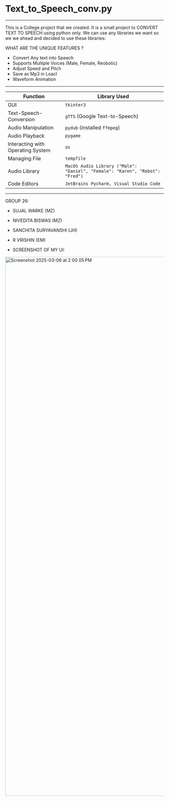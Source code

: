 # Text_to_Speech_conv.py
-------------------------------------------------------------------------------------------------------------------------------------------------------------------------------------------------------
This is a College project that we created. It is a small project to CONVERT TEXT TO SPEECH using python only. We can use any libraries we want so we we ahead and decided to use these libraries: 

WHAT ARE THE UNIQUE FEATURES ?
- Convert Any text into Speech
- Supports Multiple Voices (Male, Female, Reobotic)
- Adjust Speed and Pitch
- Save as Mp3 in Loacl
- Waveform Animation
-------------------------------------------------------------------------------------------------------------------------------------------------------------------------------------------------------

| Function                   | Library Used         |
|----------------------------|----------------------|
| GUI                        | `tkinter3`            |
| Text-Speech-Conversion     | `gTTS` (Google Text-to-Speech) |
| Audio Manipulation         | `pydub` (installed `ffmpeg`) |
| Audio Playback             | `pygame`             |
| Interacting with Operating System | `os`          |
| Managing File              | `tempfile`           |
| Audio Library              | `MacOS Audio Library ("Male": "Daniel", "Female": "Karen", "Robot": "Fred")` |
| Code Editors              | `JetBrains Pycharm, Visual Studio Code`           |

-------------------------------------------------------------------------------------------------------------------------------------------------------------------------------------------------------
GROUP 26: 
- SUJAL WARKE (MZ)
- NIVEDITA BISWAS (MZ)
- SANCHITA SURYAVANSHI (JH)
- R VRISHIN (EM)


- SCREENSHOT OF MY UI:
<img width="1710" alt="Screenshot 2025-03-06 at 2 00 05 PM" src="https://github.com/user-attachments/assets/66a7917a-6da7-4170-b305-4a4415efc884" />

